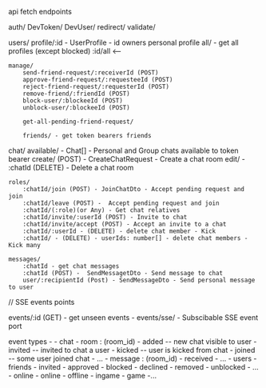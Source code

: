 api fetch endpoints

auth/
	DevToken/
	DevUser/
	redirect/
	validate/

users/
	profile/:id - UserProfile - id owners personal profile
	all/ - get all profiles (except blocked)
	:id/all <-- 
	
	manage/
		send-friend-request/:receiverId (POST)
		approve-friend-request/:requesteeId (POST)
		reject-friend-request/:requesterId (POST)
		remove-friend/:friendId (POST)
		block-user/:blockeeId (POST)
		unblock-user/:blockeeId (POST)

		get-all-pending-friend-request/

		friends/ - get token bearers friends

chat/
	available/ - Chat[] - Personal and Group chats available to token bearer
	create/ (POST) - CreateChatRequest - Create a chat room
	edit/ - 
	:chatId (DELETE) - Delete a chat room

	roles/
		:chatId/join (POST) - JoinChatDto - Accept pending request and join
		:chatId/leave (POST) -  Accept pending request and join
		:chatId/(:role)(or Any) - Get chat relatives
		:chatId/invite/:userId (POST) - Invite to chat
		:chatId/invite/accept (POST) - Accept an invite to a chat
		:chatId/:userId - (DELETE) - delete chat member - Kick
		:chatId/ - (DELETE) - userIds: number[] - delete chat members - Kick many
	
	messages/
		:chatId - get chat messages
		:chatId (POST) -  SendMessagetDto - Send message to chat
		user/:recipientId (Post) - SendMessageDto - Send personal message to user
	

// SSE events points

events/:id (GET) - get unseen events - 
events/sse/ - Subscibable SSE event port

event types - 
	- chat
		- room : (room_id)
			- added -- new chat visible to user
			- invited -- invited to chat a user
			- kicked -- user is kicked from chat
			- joined -- some user joined chat
			- ...
		- message : (room_id)
			- received
			- ...
	- users
		- friends
			- invited
			- approved
			- blocked
			- declined
			- removed
			- unblocked
			- ...
		- online
			- online
			- offline
			- ingame
	- game
		-...

